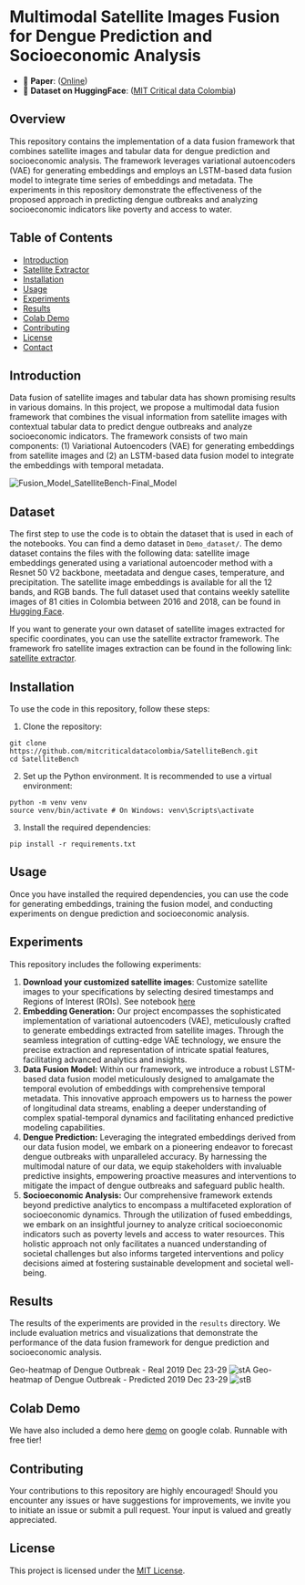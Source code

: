 # Multimodal Satellite Images Fusion for Dengue Prediction and Socioeconomic Analysis

- 📄 **Paper**: ([Online](https://link.springer.com/chapter/10.1007/978-3-031-82346-6_1))
- 🤗 **Dataset on HuggingFace**: ([MIT Critical data Colombia](https://huggingface.co/MITCriticalData))
## Overview
This repository contains the implementation of a data fusion framework that combines satellite images and tabular data for dengue prediction and socioeconomic analysis. The framework leverages variational autoencoders (VAE) for generating embeddings and employs an LSTM-based data fusion model to integrate time series of embeddings and metadata. The experiments in this repository demonstrate the effectiveness of the proposed approach in predicting dengue outbreaks and analyzing socioeconomic indicators like poverty and access to water.


## Table of Contents
- [Introduction](#introduction)
- [Satellite Extractor](#satellite_extractor)
- [Installation](#installation)
- [Usage](#usage)
- [Experiments](#experiments)
- [Results](#results)
- [Colab Demo](https://colab.research.google.com/drive/1s28QdNin6lPOBPD6ibATNR2SZZQCjEY2?usp=sharing)
- [Contributing](#contributing)
- [License](#license)
- [Contact](#contact)

## Introduction
Data fusion of satellite images and tabular data has shown promising results in various domains. In this project, we propose a multimodal data fusion framework that combines the visual information from satellite images with contextual tabular data to predict dengue outbreaks and analyze socioeconomic indicators. The framework consists of two main components: (1) Variational Autoencoders (VAE) for generating embeddings from satellite images and (2) an LSTM-based data fusion model to integrate the embeddings with temporal metadata.

![Fusion_Model_SatelliteBench-Final_Model](https://github.com/mitcriticaldatacolombia/MIT_Multimodal_Satellite_Images_Fusion/assets/36363910/a5e6828a-dcca-4312-a0a1-dc71c9ce99b8)

## Dataset
The first step to use the code is to obtain the dataset that is used in each of the notebooks. You can find a demo dataset in `Demo_dataset/`. The demo dataset contains the files with the following data: satellite image embeddings generated using a variational autoencoder method with a Resnet 50 V2 backbone, meetadata and dengue cases, temperature, and precipitation. The satellite image embeddings is available for all the 12 bands, and RGB bands. The full dataset used that contains weekly satellite images of 81 cities in Colombia between 2016 and 2018, can be found in [Hugging Face](https://huggingface.co/MITCriticalData).

If you want to generate your own dataset of satellite images extracted for specific coordinates, you can use the satellite extractor framework. The framework fro satellite images extraction can be found in the following link: [satellite extractor](https://github.com/mitcriticaldatacolombia/satellite.extractor/tree/main).

## Installation
To use the code in this repository, follow these steps:

1. Clone the repository:

```
git clone https://github.com/mitcriticaldatacolombia/SatelliteBench.git
cd SatelliteBench
```

2. Set up the Python environment. It is recommended to use a virtual environment:

```
python -m venv venv
source venv/bin/activate # On Windows: venv\Scripts\activate
```

3. Install the required dependencies:

```
pip install -r requirements.txt
```

## Usage
Once you have installed the required dependencies, you can use the code for generating embeddings, training the fusion model, and conducting experiments on dengue prediction and socioeconomic analysis.

## Experiments
This repository includes the following experiments:


1. **Download your customized satellite images**: Customize satellite images to your specifications by selecting desired timestamps and Regions of Interest (ROIs). See notebook [here](https://github.com/mitcriticaldatacolombia/SatelliteBench/blob/main/download_images.ipynb)
1. **Embedding Generation:** Our project encompasses the sophisticated implementation of variational autoencoders (VAE), meticulously crafted to generate embeddings extracted from satellite images. Through the seamless integration of cutting-edge VAE technology, we ensure the precise extraction and representation of intricate spatial features, facilitating advanced analytics and insights.
1. **Data Fusion Model:** Within our framework, we introduce a robust LSTM-based data fusion model meticulously designed to amalgamate the temporal evolution of embeddings with comprehensive temporal metadata. This innovative approach empowers us to harness the power of longitudinal data streams, enabling a deeper understanding of complex spatial-temporal dynamics and facilitating enhanced predictive modeling capabilities.
1. **Dengue Prediction:** Leveraging the integrated embeddings derived from our data fusion model, we embark on a pioneering endeavor to forecast dengue outbreaks with unparalleled accuracy. By harnessing the multimodal nature of our data, we equip stakeholders with invaluable predictive insights, empowering proactive measures and interventions to mitigate the impact of dengue outbreaks and safeguard public health.
1. **Socioeconomic Analysis:** Our comprehensive framework extends beyond predictive analytics to encompass a multifaceted exploration of socioeconomic dynamics. Through the utilization of fused embeddings, we embark on an insightful journey to analyze critical socioeconomic indicators such as poverty levels and access to water resources. This holistic approach not only facilitates a nuanced understanding of societal challenges but also informs targeted interventions and policy decisions aimed at fostering sustainable development and societal well-being.

## Results
The results of the experiments are provided in the `results` directory. We include evaluation metrics and visualizations that demonstrate the performance of the data fusion framework for dengue prediction and socioeconomic analysis.

Geo-heatmap of Dengue Outbreak - Real 2019 Dec 23-29
![stA](https://github.com/mitcriticaldatacolombia/MIT_Multimodal_Satellite_Images_Fusion/assets/36363910/bf8488d4-b34c-4e75-921b-f17164ecbbd4)
Geo-heatmap of Dengue Outbreak - Predicted 2019 Dec 23-29
![stB](https://github.com/mitcriticaldatacolombia/MIT_Multimodal_Satellite_Images_Fusion/assets/36363910/ffe1ee02-0a0c-43ef-a525-34356e4d9298)

## Colab Demo
We have also included a demo here [demo](https://colab.research.google.com/drive/1s28QdNin6lPOBPD6ibATNR2SZZQCjEY2?usp=sharing) on google colab. Runnable with free tier!

## Contributing

Your contributions to this repository are highly encouraged! Should you encounter any issues or have suggestions for improvements, we invite you to initiate an issue or submit a pull request. Your input is valued and greatly appreciated.

## License
This project is licensed under the [MIT License](LICENSE).

